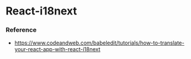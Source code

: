 # React-i18next

### Reference

- https://www.codeandweb.com/babeledit/tutorials/how-to-translate-your-react-app-with-react-i18next
